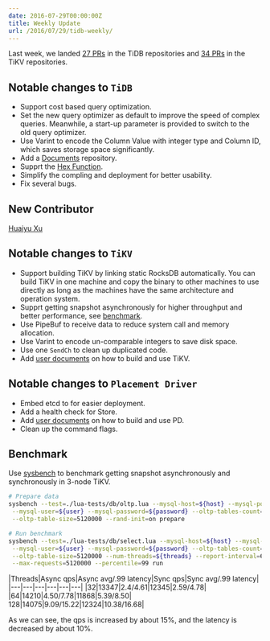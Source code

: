 ```yaml
---
date: 2016-07-29T00:00:00Z
title: Weekly Update
url: /2016/07/29/tidb-weekly/
---
```


Last week, we landed [27 PRs](https://github.com/pingcap/tidb/pulls?utf8=%E2%9C%93&q=is%3Apr%20is%3Amerged%20merged%3A2016-07-23..2016-07-29%20) in the TiDB repositories and [34 PRs](https://github.com/search?utf8=%E2%9C%93&q=repo%3Apingcap%2Ftikv+repo%3Apingcap%2Fpd+is%3Apr+is%3Amerged+merged%3A2016-07-23..2016-07-29+&type=Issues&ref=searchresults) in the TiKV repositories.

## Notable changes to `TiDB`
+ Support cost based query optimization. 
+ Set the new query optimizer as default to improve the speed of complex queries. Meanwhile, a start-up parameter is provided to switch to the old query optimizer.
+ Use Varint to encode the Column Value with integer type and Column ID, which saves storage space significantly.
+ Add a [Documents](https://github.com/pingcap/docs) repository.
+ Supprt the [Hex Function](http://dev.mysql.com/doc/refman/5.7/en/string-functions.html#function_hex).
+ Simplify the compling and deployment for better usability.
+ Fix several bugs.

## New Contributor
[Huaiyu Xu](https://github.com/XuHuaiyu)

## Notable changes to `TiKV`

+ Support building TiKV by linking static RocksDB automatically. You can build TiKV in one machine and copy the binary to other machines to use directly as long as the  machines have the same architecture and operation system.
+ Supprt getting snapshot asynchronously for higher throughput and better performance, see [benchmark](#Benchmark).
+ Use PipeBuf to receive data to reduce system call and memory allocation. 
+ Use Varint to encode un-comparable integers to save disk space. 
+ Use one `SendCh` to clean up duplicated code. 
+ Add [user documents](https://github.com/pingcap/docs/) on how to build and use TiKV.

## Notable changes to `Placement Driver`

+ Embed etcd to for easier deployment.
+ Add a health check for Store.
+ Add [user documents](https://github.com/pingcap/docs/) on how to build and use PD.
+ Clean up the command flags.

## Benchmark

Use [sysbench](https://github.com/pingcap/tidb-bench/tree/master/sysbench) to benchmark getting snapshot asynchronously and synchronously in 3-node TiKV.

```bash
# Prepare data
sysbench --test=./lua-tests/db/oltp.lua --mysql-host=${host} --mysql-port=${port} \
 --mysql-user=${user} --mysql-password=${password} --oltp-tables-count=1 \
 --oltp-table-size=5120000 --rand-init=on prepare

# Run benchmark
sysbench --test=./lua-tests/db/select.lua --mysql-host=${host} --mysql-port=${port} \
 --mysql-user=${user} --mysql-password=${password} --oltp-tables-count=1 \
 --oltp-table-size=5120000 --num-threads=${threads} --report-interval=60 \
 --max-requests=5120000 --percentile=99 run
```

|Threads|Async qps|Async avg/.99 latency|Sync qps|Sync avg/.99 latency|
|---|---|---|---|---|---|
|32|13347|2.4/4.61|12345|2.59/4.78|
|64|14210|4.50/7.78|11868|5.39/8.50|
128|14075|9.09/15.22|12324|10.38/16.68|

As we can see, the qps is increased by about 15%, and the latency is decreased by about 10%.


